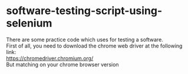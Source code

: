 # software-testing-script-using-selenium
There are some practice code which uses for testing a software.
<br>
First of all, you need to download the chrome web driver at the following link:<br>https://chromedriver.chromium.org/<br>But matching on your chrome browser version
